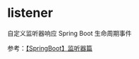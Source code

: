 # listener

自定义监听器响应 Spring Boot 生命周期事件

参考：[【SpringBoot】监听器篇](http://zhangh.tk/2017/07/05/%E3%80%90SpringBoot%E3%80%91%E7%9B%91%E5%90%AC%E5%99%A8%E7%AF%87/)